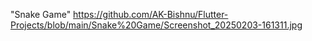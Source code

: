 "Snake Game" 
https://github.com/AK-Bishnu/Flutter-Projects/blob/main/Snake%20Game/Screenshot_20250203-161311.jpg
